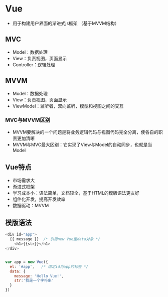 # Vue
- 用于构建用户界面的渐进式js框架 （基于MVVM结构）

## MVC
- Model：数据处理
- View：负责视图，页面显示
- Controller：逻辑处理

## MVVM
- Model：数据处理
- View：负责视图，页面显示
- ViewModel：监听者，双向监听，模型和视图之间的交互

### MVC与MVVM区别
- MVVM要解决的一个问题是将业务逻辑代码与视图代码完全分离，使各自的职责更加清晰
- MVVM与MVC最大区别：它实现了View与Model的自动同步，也就是当Model

## Vue特点
- 市场需求大
- 渐进式框架
- 学习成本小：语法简单，文档较全，基于HTML的模版语法更友好
- 组件化开发，提高开发效率
- 数据驱动：MVVM

## 模版语法
```js
<div id="app">
  {{ message }}  /* 引用new Vue里data对象 */
    <h1>{{str}}</h1>
</div>


var app = new Vue({
  el: '#app',   /* 绑定id为app的标签 */
  data: {
    message: 'Hello Vue!',
    str:'我是一个字符串'
  }
})
```